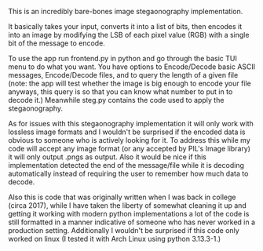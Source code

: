 This is an incredibly bare-bones image stegaonography implementation.

It basically takes your input, converts it into a list of bits, then encodes it into an image by modifying the LSB of each pixel value (RGB) with a single bit of the message to encode.

To use the app run frontend.py in python and go through the basic TUI menu to do what you want.  You have options to Encode/Decode basic ASCII messages, Encode/Decode files, and to query the length of a given file (note: the app will test whether the image is big enough to encode your file anyways, this query is so that you can know what number to put in to decode it.)  Meanwhile steg.py contains the code used to apply the stegaonography.

As for issues with this stegaonography implementation it will only work with lossless image formats and I wouldn't be surprised if the encoded data is obvious to someone who is actively looking for it.  To address this while my code will accept any image format (or any accepted by PIL's Image library) it will only output .pngs as output.  Also it would be nice if this implementation detected the end of the message/file while it is decoding automatically instead of requiring the user to remember how much data to decode.

Also this is code that was originally written when I was back in college (circa 2017), while I have taken the liberty of somewhat cleaning it up and getting it working with modern python implementations a lot of the code is still formatted in a manner indicative of someone who has never worked in a production setting.  Additionally I wouldn't be surprised if this code only worked on linux (I tested it with Arch Linux using python 3.13.3-1.)
